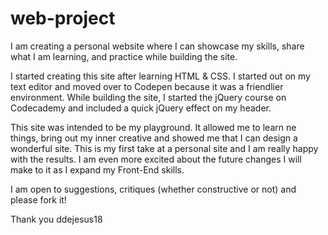 # web-project

I am creating a personal website where I can showcase my skills, share what I am learning, and practice while building the site. 

I started creating this site after learning HTML & CSS. I started out on my text editor and moved over to Codepen because it was a friendlier environment. While building the site, I started the jQuery course on Codecademy and included a quick jQuery effect on my header. 

This site was intended to be my playground. It allowed me to learn ne things, bring out my inner creative and showed me that I can design a wonderful site. This is my first take at a personal site and I am really happy with the results. I am even more excited about the future changes I will make to it as I expand my Front-End skills.

I am open to suggestions, critiques (whether constructive or not) and please fork it! 

Thank you
ddejesus18
